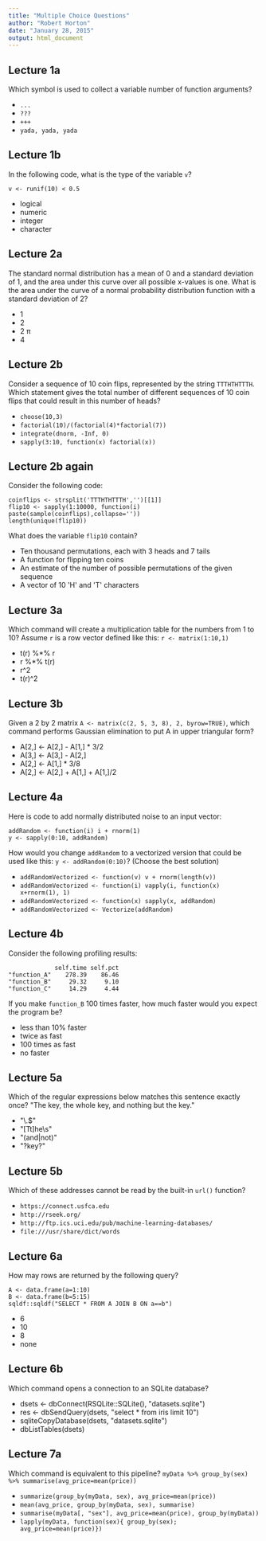 ```yaml
---
title: "Multiple Choice Questions"
author: "Robert Horton"
date: "January 28, 2015"
output: html_document
---
```


## Lecture 1a

Which symbol is used to collect a variable number of function arguments?

* `...`
* `???`
* `+++`
* `yada, yada, yada`

## Lecture 1b

In the following code, what is the type of the variable `v`?
```
v <- runif(10) < 0.5
```

* logical
* numeric
* integer
* character

## Lecture 2a

The standard normal distribution has a mean of 0 and a standard deviation of 1, and the area under this curve over all possible x-values is one. What is the area under the curve of a normal probability distribution function with a standard deviation of 2?

* 1
* 2
* 2 &pi;
* 4

## Lecture 2b

Consider a sequence of 10 coin flips, represented by the string `TTTHTHTTTH`. Which statement gives the total number of different sequences of 10 coin flips that could result in this number of heads?

* `choose(10,3)`
* `factorial(10)/(factorial(4)*factorial(7))`
* `integrate(dnorm, -Inf, 0)`
* `sapply(3:10, function(x) factorial(x))`

## Lecture 2b again

Consider the following code:
```
coinflips <- strsplit('TTTHTHTTTH','')[[1]]
flip10 <- sapply(1:10000, function(i) paste(sample(coinflips),collapse=''))
length(unique(flip10))
```
What does the variable `flip10` contain?

* Ten thousand permutations, each with 3 heads and 7 tails
* A function for flipping ten coins
* An estimate of the number of possible permutations of the given sequence
* A vector of 10 'H' and 'T' characters

## Lecture 3a

Which command will create a multiplication table for the numbers from 1 to 10?
Assume `r` is a row vector defined like this: `r <- matrix(1:10,1)`

* t(r) %*% r
* r %*% t(r)
* r^2
* t(r)^2

## Lecture 3b

Given a 2 by 2 matrix `A <- matrix(c(2, 5, 3, 8), 2, byrow=TRUE)`, which command performs Gaussian elimination to put A in upper triangular form?

* A[2,] <- A[2,] - A[1,] * 3/2
* A[3,] <- A[3,] - A[2,]
* A[2,] <- A[1,] * 3/8
* A[2,] <- A[2,] + A[1,] + A[1,]/2


## Lecture 4a

Here is code to add normally distributed noise to an input vector:
```
addRandom <- function(i) i + rnorm(1)
y <- sapply(0:10, addRandom)
```
How would you change `addRandom` to a vectorized version that could be used like this:
`y <- addRandom(0:10)`? (Choose the best solution)

* `addRandomVectorized <- function(v) v + rnorm(length(v))`
* `addRandomVectorized <- function(i) vapply(i, function(x) x+rnorm(1), 1)`
* `addRandomVectorized <- function(x) sapply(x, addRandom)`
* `addRandomVectorized <- Vectorize(addRandom)`

## Lecture 4b

Consider the following profiling results:
```
             self.time self.pct
"function_A"    278.39    86.46
"function_B"     29.32     9.10
"function_C"     14.29     4.44
```
If you make `function_B` 100 times faster, how much faster would you expect the program be?

* less than 10% faster
* twice as fast
* 100 times as fast
* no faster

## Lecture 5a

Which of the regular expressions below matches this sentence exactly once?
"The key, the whole key, and nothing but the key."

* "\\.$"
* "[Tt]he\\s"
* "(and|not)"
* "?key?"

## Lecture 5b

Which of these addresses cannot be read by the built-in `url()` function?

* `https://connect.usfca.edu`
* `http://rseek.org/`
* `http://ftp.ics.uci.edu/pub/machine-learning-databases/`
* `file:///usr/share/dict/words`

## Lecture 6a

How may rows are returned by the following query?
```
A <- data.frame(a=1:10)
B <- data.frame(b=5:15)
sqldf::sqldf("SELECT * FROM A JOIN B ON a==b")
```

* 6
* 10
* 8
* none

## Lecture 6b

Which command opens a connection to an SQLite database?

* dsets <- dbConnect(RSQLite::SQLite(), "datasets.sqlite")
* res <- dbSendQuery(dsets, "select * from iris limit 10")
* sqliteCopyDatabase(dsets, "datasets.sqlite")
* dbListTables(dsets)

## Lecture 7a

Which command is equivalent to this pipeline?
`myData %>% group_by(sex) %>% summarise(avg_price=mean(price))`

* `summarize(group_by(myData, sex), avg_price=mean(price))`
* `mean(avg_price, group_by(myData, sex), summarise)`
* `summarise(myData[, "sex"], avg_price=mean(price), group_by(myData))`
* `lapply(myData, function(sex){ group_by(sex); avg_price=mean(price)})`
